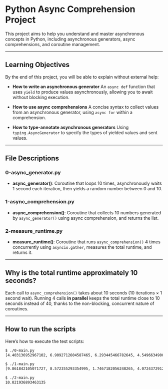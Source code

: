 # Python Async Comprehension Project

This project aims to help you understand and master asynchronous concepts in Python, including asynchronous generators, async comprehensions, and coroutine management.

---

## Learning Objectives

By the end of this project, you will be able to explain without external help:

- **How to write an asynchronous generator**
  An `async def` function that uses `yield` to produce values asynchronously, allowing you to await without blocking execution.

- **How to use async comprehensions**
  A concise syntax to collect values from an asynchronous generator, using `async for` within a comprehension.

- **How to type-annotate asynchronous generators**
  Using `typing.AsyncGenerator` to specify the types of yielded values and sent values.

---

## File Descriptions

### 0-async_generator.py

- **async_generator()**: Coroutine that loops 10 times, asynchronously waits 1 second each iteration, then yields a random number between 0 and 10.

### 1-async_comprehension.py

- **async_comprehension()**: Coroutine that collects 10 numbers generated by `async_generator()` using async comprehension, and returns the list.

### 2-measure_runtime.py

- **measure_runtime()**: Coroutine that runs `async_comprehension()` 4 times concurrently using `asyncio.gather`, measures the total runtime, and returns it.

---

## Why is the total runtime approximately 10 seconds?

Each call to `async_comprehension()` takes about 10 seconds (10 iterations × 1 second wait). Running 4 calls **in parallel** keeps the total runtime close to 10 seconds instead of 40, thanks to the non-blocking, concurrent nature of coroutines.

---

## How to run the scripts

Here’s how to execute the test scripts:

```bash
$ ./0-main.py
[4.403136952967102, 6.9092712604587465, 6.293445466782645, 4.549663490048418, 4.1326571686139015, 9.99058525304903, 6.726734105473811, 9.84331704602206, 1.0067279479988345, 1.3783306401737838]

$ ./1-main.py
[9.861842105071727, 8.572355293354995, 1.7467182056248265, 4.0724372912858575, 0.5524750922145316, 8.084266576021555, 8.387128918690468, 1.5486451376520916, 7.713335177885325, 7.673533267041574]

$ ./2-main.py
10.021936893463135
